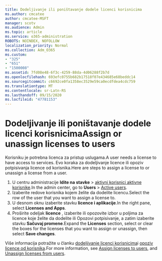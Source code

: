 ```yaml
---
title: Dodeljivanje ili poništavanje dodele licenci korisnicima
ms.author: cmcatee
author: cmcatee-MSFT
manager: scotv
ms.audience: Admin
ms.topic: article
ms.service: o365-administration
ROBOTS: NOINDEX, NOFOLLOW
localization_priority: Normal
ms.collection: Adm_O365
ms.custom:
- "325"
- "651"
- "1500008"
ms.assetid: 7fd08e48-6f3c-4259-88da-4d06288f2b7d
ms.openlocfilehash: 693efc0755b682b17518f07e434685e68beddc14
ms.sourcegitcommit: c6692ce0fa1358ec3529e59ca0ecdfdea4cdc759
ms.translationtype: MT
ms.contentlocale: sr-Latn-RS
ms.lasthandoff: 09/15/2020
ms.locfileid: "47781153"
---
```

# <a name="assign-or-unassign-licenses-to-users"></a><span data-ttu-id="e6217-102">Dodeljivanje ili poništavanje dodele licenci korisnicima</span><span class="sxs-lookup"><span data-stu-id="e6217-102">Assign or unassign licenses to users</span></span>

<span data-ttu-id="e6217-103">Korisniku je potrebna licenca za pristup uslugama.</span><span class="sxs-lookup"><span data-stu-id="e6217-103">A user needs a license to have access to services.</span></span> <span data-ttu-id="e6217-104">Evo koraka za dodeljivanje licence ili opoziv potpisivanja licence od korisnika.</span><span class="sxs-lookup"><span data-stu-id="e6217-104">Here are steps to assign a license to or unassign a license from a user.</span></span>
  
1. <span data-ttu-id="e6217-105">U centru administracije **Idite na stavke** \> [aktivni korisnici aktivne korisnike](https://go.microsoft.com/fwlink/p/?linkid=834822).</span><span class="sxs-lookup"><span data-stu-id="e6217-105">In the admin center, go to **Users** \> [Active users](https://go.microsoft.com/fwlink/p/?linkid=834822).</span></span>
2. <span data-ttu-id="e6217-106">Izaberite redove korisnika kojem želite da dodelite licencu.</span><span class="sxs-lookup"><span data-stu-id="e6217-106">Select the row of the user that you want to assign a license to.</span></span>
3. <span data-ttu-id="e6217-107">U desnom oknu izaberite stavku **licence i aplikacije**.</span><span class="sxs-lookup"><span data-stu-id="e6217-107">In the right pane, select **Licenses and Apps**.</span></span>
4. <span data-ttu-id="e6217-108">Proširite odeljak **licence** , izaberite ili opozovite izbor u poljima za licence koje želite da dodelite ili Opozovi potpisivanje, a zatim izaberite stavku **Sačuvaj promene**.</span><span class="sxs-lookup"><span data-stu-id="e6217-108">Expand the **Licenses** section, select or clear the boxes for the licenses that you want to assign or unassign, then select **Save changes**.</span></span>

<span data-ttu-id="e6217-109">Više informacija potražite u članku [dodeljivanje licenci korisnicima](https://docs.microsoft.com/microsoft-365/admin/manage/assign-licenses-to-users)i [opoziv licence od korisnika](https://docs.microsoft.com/microsoft-365/admin/manage/remove-licenses-from-users).</span><span class="sxs-lookup"><span data-stu-id="e6217-109">For more information, see [Assign licenses to users](https://docs.microsoft.com/microsoft-365/admin/manage/assign-licenses-to-users), and [Unassign licenses from users](https://docs.microsoft.com/microsoft-365/admin/manage/remove-licenses-from-users).</span></span>